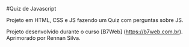 #Quiz de Javascript

Projeto em HTML, CSS e JS fazendo
um Quiz com perguntas sobre JS.

Projeto desenvolvido durante o curso [B7Web] (https://b7web.com.br).
Aprimorado por Rennan Silva.
